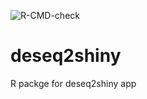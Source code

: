 ![R-CMD-check](https://github.com/bixBeta/deseq2shiny/workflows/R-CMD-check/badge.svg)

# deseq2shiny
R packge for deseq2shiny app
